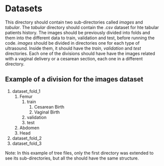 # Datasets

This directory should contain two sub-directories called *images* and *tabular*.
The *tabular* directory should contain the .csv dataset for hte tabular patients history.
The images should be previously divided into folds and them into the different data to train, validation and test, before running the code.
*images* should be divided in directories one for each type of ultrasound. Inside them, it should have the *train*, *validation* and *test* directories. Each one of the divisions should have have the images related with a vaginal delivery or a cesarean section, each one in a different directory.

## Example of a division for the images dataset

1. dataset_fold_1
   1. Femur
      1. train
         1. Cesarean Birth
         2. Vaginal Birth
      2. validation
      3. test
   2. Abdomen
   3. Head
2. dataset_fold_2
3. dataset_fold_3

Note: In this example of tree files, only the first directory was extended to see its sub-directories, but all the should have the same structure.